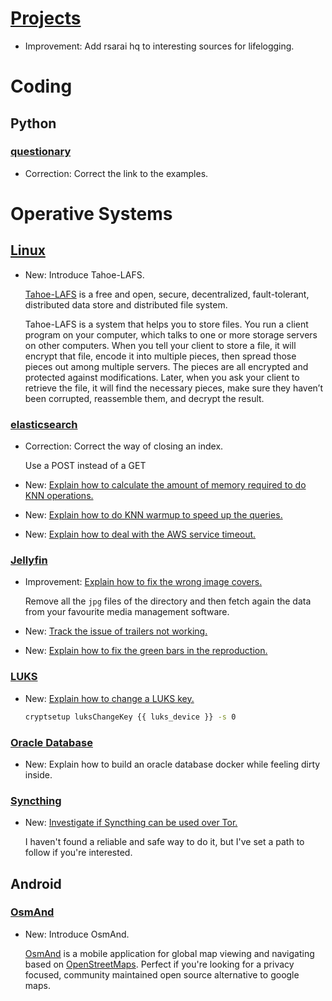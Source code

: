 # [Projects](projects.md)

* Improvement: Add rsarai hq to interesting sources for lifelogging.

# Coding

## Python

### [questionary](questionary.md)

* Correction: Correct the link to the examples.

# Operative Systems

## [Linux](tahoe.md)

* New: Introduce Tahoe-LAFS.

    [Tahoe-LAFS](https://en.wikipedia.org/wiki/Tahoe-LAFS) is a free and open,
    secure, decentralized, fault-tolerant, distributed data store and distributed
    file system.
    
    Tahoe-LAFS is a system that helps you to store files. You run a client program
    on your computer, which talks to one or more storage servers on other computers.
    When you tell your client to store a file, it will encrypt that file, encode it
    into multiple pieces, then spread those pieces out among multiple servers. The
    pieces are all encrypted and protected against modifications. Later, when you
    ask your client to retrieve the file, it will find the necessary pieces, make
    sure they haven’t been corrupted, reassemble them, and decrypt the result.
    

### [elasticsearch](elasticsearch.md)

* Correction: Correct the way of closing an index.

    Use a POST instead of a GET

* New: [Explain how to calculate the amount of memory required to do KNN operations.](elasticsearch.md#knn-sizing)
* New: [Explain how to do KNN warmup to speed up the queries.](elasticsearch.md#knn-warmup)
* New: [Explain how to deal with the AWS service timeout.](elasticsearch.md#deal-with-the-aws-timeout-service)

### [Jellyfin](jellyfin.md)

* Improvement: [Explain how to fix the wrong image covers.](jellyfin.md#wrong-image-covers)

    Remove all the `jpg` files of the directory and then fetch again the data from
    your favourite media management software.

* New: [Track the issue of trailers not working.](jellyfin.md#issues)
* New: [Explain how to fix the green bars in the reproduction.](jellyfin.md#green-bars-in-the-reproduction)

### [LUKS](luks.md)

* New: [Explain how to change a LUKS key.](luks.md#change-a-key)

    ```bash
    cryptsetup luksChangeKey {{ luks_device }} -s 0
    ```

### [Oracle Database](oracle_database.md)

* New: Explain how to build an oracle database docker while feeling dirty inside.

### [Syncthing](syncthing.md)

* New: [Investigate if Syncthing can be used over Tor.](syncthing.md#syncthing-over-tor)

    I haven't found a reliable and safe way to do it, but I've set a path to follow if you're interested.

## Android

### [OsmAnd](osmand.md)

* New: Introduce OsmAnd.

    [OsmAnd](https://osmand.net) is a mobile application for global map viewing and
    navigating based on [OpenStreetMaps](https://osm.org). Perfect if you're looking
    for a privacy focused, community maintained open source alternative to google
    maps.